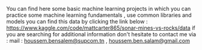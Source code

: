 You can find here some basic machine learning projects in which you can practice some machine learning fundamentals ,
use common libraries and models you can find this data by clicking the link below :
https://www.kaggle.com/code/mattcarter865/sonar-mines-vs-rocks/data 
if you are searching for additional information don't hesitate to contact me via : 
mail : houssem.bensalem@supcom.tn , houssem.ben.salam@gmail.com
